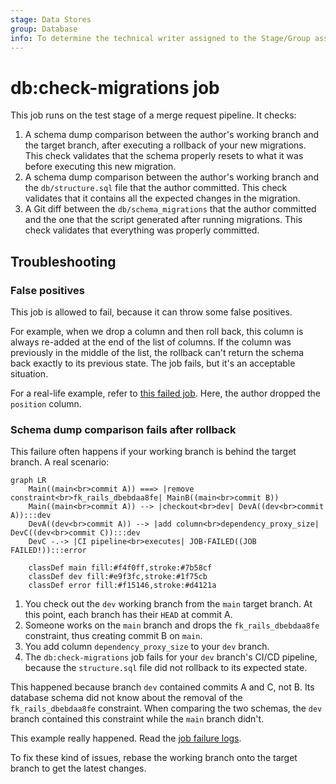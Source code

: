 ```yaml
---
stage: Data Stores
group: Database
info: To determine the technical writer assigned to the Stage/Group associated with this page, see https://about.gitlab.com/handbook/engineering/ux/technical-writing/#assignments
---
```


# db:check-migrations job

This job runs on the test stage of a merge request pipeline. It checks:

1. A schema dump comparison between the author's working branch and the target branch,
   after executing a rollback of your new migrations. This check validates that the
   schema properly resets to what it was before executing this new migration.
1. A schema dump comparison between the author's working branch and the `db/structure.sql`
   file that the author committed. This check validates that it contains all the expected changes
   in the migration.
1. A Git diff between the `db/schema_migrations` that the author committed and the
   one that the script generated after running migrations. This check validates that everything
   was properly committed.

## Troubleshooting

### False positives

This job is allowed to fail, because it can throw some false positives.

For example, when we drop a column and then roll back, this column is always
re-added at the end of the list of columns. If the column was previously in
the middle of the list, the rollback can't return the schema back exactly to
its previous state. The job fails, but it's an acceptable situation.

For a real-life example, refer to
[this failed job](https://gitlab.com/gitlab-org/gitlab/-/jobs/2006544972#L138).
Here, the author dropped the `position` column.

### Schema dump comparison fails after rollback

This failure often happens if your working branch is behind the target branch.
A real scenario:

```mermaid
graph LR
    Main((main<br>commit A)) ===> |remove constraint<br>fk_rails_dbebdaa8fe| MainB((main<br>commit B))
    Main((main<br>commit A)) --> |checkout<br>dev| DevA((dev<br>commit A)):::dev
    DevA((dev<br>commit A)) --> |add column<br>dependency_proxy_size| DevC((dev<br>commit C)):::dev
    DevC -.-> |CI pipeline<br>executes| JOB-FAILED((JOB FAILED!)):::error

    classDef main fill:#f4f0ff,stroke:#7b58cf
    classDef dev fill:#e9f3fc,stroke:#1f75cb
    classDef error fill:#f15146,stroke:#d4121a
```

1. You check out the `dev` working branch from the `main` target branch. At this point,
   each branch has their `HEAD` at commit A.
1. Someone works on the `main` branch and drops the `fk_rails_dbebdaa8fe` constraint,
   thus creating commit B on `main`.
1. You add column `dependency_proxy_size` to your `dev` branch.
1. The `db:check-migrations` job fails for your `dev` branch's CI/CD pipeline, because
   the `structure.sql` file did not rollback to its expected state.

This happened because branch `dev` contained commits A and C, not B. Its database schema
did not know about the removal of the `fk_rails_dbebdaa8fe` constraint. When comparing the two
schemas, the `dev` branch contained this constraint while the `main` branch didn't.

This example really happened. Read the [job failure logs](https://gitlab.com/gitlab-org/gitlab/-/jobs/1992050890).

To fix these kind of issues, rebase the working branch onto the target branch to get the latest changes.
